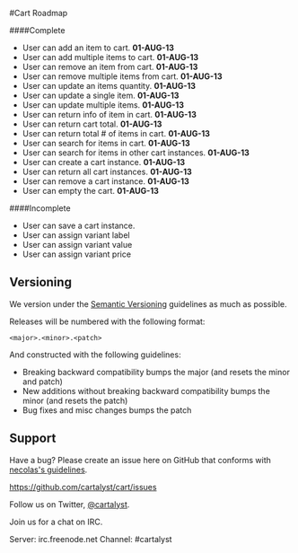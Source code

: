 #Cart Roadmap


####Complete
- User can add an item to cart. **01-AUG-13**
- User can add multiple items to cart. **01-AUG-13**
- User can remove an item from cart. **01-AUG-13**
- User can remove multiple items from cart. **01-AUG-13**
- User can update an items quantity. **01-AUG-13**
- User can update a single item. **01-AUG-13**
- User can update multiple items. **01-AUG-13**
- User can return info of item in cart. **01-AUG-13**
- User can return cart total. **01-AUG-13**
- User can return total # of items in cart. **01-AUG-13**
- User can search for items in cart. **01-AUG-13**
- User can search for items in other cart instances. **01-AUG-13**
- User can create a cart instance. **01-AUG-13**
- User can return all cart instances. **01-AUG-13**
- User can remove a cart instance. **01-AUG-13**
- User can empty the cart. **01-AUG-13**

####Incomplete
- User can save a cart instance.
- User can assign variant label
- User can assign variant value
- User can assign variant price

Versioning
----------

We version under the [Semantic Versioning](http://semver.org/) guidelines as much as possible.

Releases will be numbered with the following format:

`<major>.<minor>.<patch>`

And constructed with the following guidelines:

* Breaking backward compatibility bumps the major (and resets the minor and patch)
* New additions without breaking backward compatibility bumps the minor (and resets the patch)
* Bug fixes and misc changes bumps the patch

Support
--------

Have a bug? Please create an issue here on GitHub that conforms with [necolas's guidelines](https://github.com/necolas/issue-guidelines).

https://github.com/cartalyst/cart/issues

Follow us on Twitter, [@cartalyst](http://twitter.com/cartalyst).

Join us for a chat on IRC.

Server: irc.freenode.net
Channel: #cartalyst

